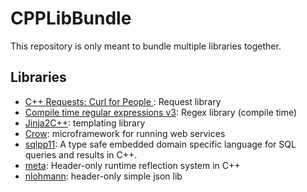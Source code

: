 # CPPLibBundle

This repository is only meant to bundle multiple libraries together.



## Libraries

* [C++ Requests: Curl for People ](https://github.com/libcpr/cpr): Request library
* [Compile time regular expressions v3](https://github.com/hanickadot/compile-time-regular-expressions): Regex library (compile time)
* [Jinja2C++](https://github.com/jinja2cpp/Jinja2Cpp): templating library
* [Crow](https://github.com/CrowCpp/crow): microframework for running web services
* [sqlpp11](https://github.com/rbock/sqlpp11): A type safe embedded domain specific language for SQL queries and results in C++.
* [meta](https://github.com/skypjack/meta): Header-only runtime reflection system in C++
* [nlohmann](https://github.com/nlohmann/json): header-only simple json lib
